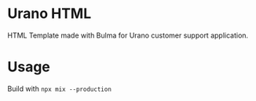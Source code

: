 # Urano HTML

HTML Template made with Bulma for Urano customer support application.

# Usage

Build with `npx mix --production`
